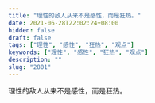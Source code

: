 ```yaml
---
title: "理性的敌人从来不是感性，而是狂热。"
date: 2021-06-28T22:02:24+08:00
hidden: false
draft: false
tags: ["理性", "感性", "狂热", "观点"]
keywords: ["理性", "感性", "狂热", "观点"]
description: ""
slug: "2801"
---
```


理性的敌人从来不是感性，而是狂热。
